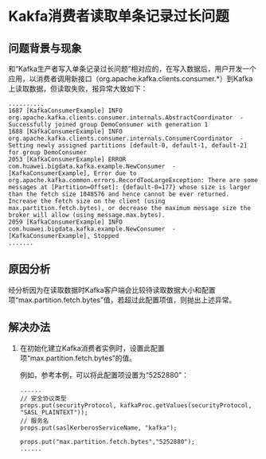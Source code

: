 # Kakfa消费者读取单条记录过长问题<a name="mrs_03_0201"></a>

## 问题背景与现象<a name="zh-cn_topic_0167274552_s20deae74a71143aeabad239c7a22f024"></a>

和“Kafka生产者写入单条记录过长问题”相对应的，在写入数据后，用户开发一个应用，以消费者调用新接口（org.apache.kafka.clients.consumer.\*）到Kafka上读取数据，但读取失败，报异常大致如下：

```
..........
1687 [KafkaConsumerExample] INFO  org.apache.kafka.clients.consumer.internals.AbstractCoordinator  - Successfully joined group DemoConsumer with generation 1
1688 [KafkaConsumerExample] INFO  org.apache.kafka.clients.consumer.internals.ConsumerCoordinator  - Setting newly assigned partitions [default-0, default-1, default-2] for group DemoConsumer
2053 [KafkaConsumerExample] ERROR com.huawei.bigdata.kafka.example.NewConsumer  - [KafkaConsumerExample], Error due to 
org.apache.kafka.common.errors.RecordTooLargeException: There are some messages at [Partition=Offset]: {default-0=177} whose size is larger than the fetch size 1048576 and hence cannot be ever returned. Increase the fetch size on the client (using max.partition.fetch.bytes), or decrease the maximum message size the broker will allow (using message.max.bytes).
2059 [KafkaConsumerExample] INFO  com.huawei.bigdata.kafka.example.NewConsumer  - [KafkaConsumerExample], Stopped 
.......
```

## 原因分析<a name="zh-cn_topic_0167274552_s7dfa4353c00142a991338a71eaf7d6ad"></a>

经分析因为在读取数据时Kafka客户端会比较待读取数据大小和配置项“max.partition.fetch.bytes”值，若超过此配置项值，则抛出上述异常。

## 解决办法<a name="zh-cn_topic_0167274552_section54311375103045"></a>

1.  在初始化建立Kafka消费者实例时，设置此配置项“max.partition.fetch.bytes”的值。

    例如，参考本例，可以将此配置项设置为“5252880”：

    ```
    ......
    // 安全协议类型
    props.put(securityProtocol, kafkaProc.getValues(securityProtocol, "SASL_PLAINTEXT"));
    // 服务名
    props.put(saslKerberosServiceName, "kafka");
            
    props.put("max.partition.fetch.bytes","5252880");
    ......
    ```


